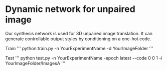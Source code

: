 # Dynamic network for unpaired image 
Our synthesis network is used for 3D unpaired image translation. It can generate controllable output styles by conditioning on a one-hot code.

Train
'''
python train.py -n YourExperimentName -d YourImageFolder 
'''

Test
'''
python test.py -n YourExperimentName -epoch latest --code 0 0 1 -i YourImageFolder/ImagesA
'''
